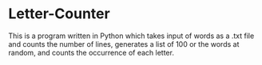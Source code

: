 # Letter-Counter
This is a program written in Python which takes input of words as a .txt file and counts the number of lines, generates a list of 100 or the words at random, and counts the occurrence of each letter. 
